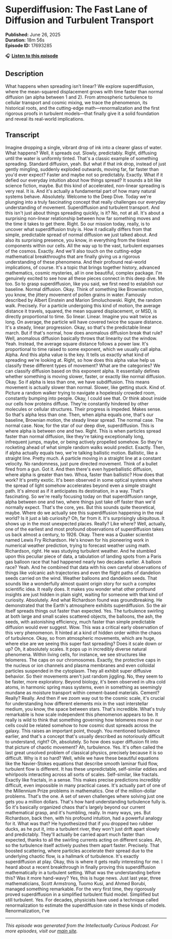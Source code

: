 # Superdiffusion: The Fast Lane of Diffusion and Turbulent Transport

**Published:** June 26, 2025  
**Duration:** 18m 56s  
**Episode ID:** 17693285

🎧 **[Listen to this episode](https://intellectuallycurious.buzzsprout.com/2529712/episodes/17693285-superdiffusion-the-fast-lane-of-diffusion-and-turbulent-transport)**

## Description

What happens when spreading isn’t linear? We explore superdiffusion, where the mean-squared displacement grows with time faster than normal diffusion (an alpha between 1 and 2). From atmospheric turbulence to cellular transport and cosmic mixing, we trace the phenomenon, its historical roots, and the cutting-edge math—renormalization and the first rigorous proofs in turbulent models—that finally give it a solid foundation and reveal its real-world implications.

## Transcript

Imagine dropping a single, vibrant drop of ink into a clearer glass of water. What happens? Well, it spreads out. Slowly, predictably. Right, diffusing until the water is uniformly tinted. That's a classic example of something spreading. Standard diffusion, yeah. But what if that ink drop, instead of just gently mingling, suddenly exploded outwards, moving far, far faster than you'd ever expect? Faster and maybe not so predictably. Exactly. What if it defied our everyday intuition about how things spread? It sounds a bit like science fiction, maybe. But this kind of accelerated, non-linear spreading is very real. It is. And it's actually a fundamental part of how many natural systems behave. Absolutely. Welcome to the Deep Dive. Today we're plunging into a truly fascinating concept that really challenges our everyday understanding of movement. Superdiffusion and turbulent transport. And this isn't just about things spreading quickly, is it? No, not at all. It's about a surprising non-linear relationship between how far something moves and the time it takes to get there. Right. So our mission today, really, is to uncover what superdiffusion truly is. How it radically differs from that simple, predictable spread of normal diffusion we just talked about. And also its surprising presence, you know, in everything from the tiniest components within our cells. All the way up to the vast, turbulent expanses of the cosmos. Exactly. And we'll also touch on the cutting-edge mathematical breakthroughs that are finally giving us a rigorous understanding of these phenomena. And their profound real-world implications, of course. It's a topic that brings together history, advanced mathematics, cosmic mysteries, all in one beautiful, complex package. I'm genuinely excited to see how all these pieces connect in this deep dive. Me too. So to grasp superdiffusion, like you said, we first need to establish our baseline. Normal diffusion. Okay. Think of something like Brownian motion, you know, the jittery movement of pollen grains in water. Famously described by Albert Einstein and Marion Smoluchowski. Right, the random walk. Precisely. For a particle undergoing this kind of motion, the average distance it travels, squared, the mean squared displacement, or MSD, is directly proportional to time. So linear. Linear. Imagine you wait twice as long. On average, the particle will have covered twice the square distance. It's a steady, linear progression. Okay, so that's the predictable linear march. But if that's normal, how does anomalous diffusion break that rule? Well, anomalous diffusion basically throws that linearity out the window. Yeah. Instead, the average square distance follows a power law. It's proportional to time raised to some exponent, which we usually call alpha. Alpha. And this alpha value is the key. It tells us exactly what kind of spreading we're looking at. Right, so how does this alpha value help us classify these different types of movement? What are the categories? We can classify diffusion based on this exponent alpha. It essentially defines whether something is moving slower, faster, or exactly like normal diffusion. Okay. So if alpha is less than one, we have subdiffusion. This means movement is actually slower than normal. Slower, like getting stuck. Kind of. Picture a random walker trying to navigate a hopelessly crowded room, constantly bumping into people. Okay, I could see that. Or think about inside our cells how proteins diffuse. They're constantly hindered by other molecules or cellular structures. Their progress is impeded. Makes sense. So that's alpha less than one. Then, when alpha equals one, that's our baseline, Brownian motion, the steady linear spread. The normal case. The normal case. Now, for the star of our deep dive, superdiffusion. This is where alpha is between one and two. Right. This is when particles spread faster than normal diffusion, like they're taking exceptionally long, infrequent jumps, maybe, or being actively propelled somehow. So they're rocketing ahead of what simple random walks would predict. Exactly. Then, if alpha actually equals two, we're talking ballistic motion. Ballistic, like a straight line. Pretty much. A particle moving in a straight line at a constant velocity. No randomness, just pure directed movement. Think of a bullet fired from a gun. Got it. And then there's even hyperballistic diffusion, where alpha is greater than two. Whoa, faster than ballistic? How does that work? It's pretty exotic. It's been observed in some optical systems where the spread of light somehow accelerates beyond even a simple straight path. It's almost as if it anticipates its destination, in a way. That's fascinating. So we're really focusing today on that superdiffusion range, alpha between one and two, where things just take off faster than we'd normally expect. That's the core, yes. But this sounds quite theoretical, maybe. Where do we actually see this superdiffusion happening in the real world? Is it just a lab curiosity? Oh, far from it. It's surprisingly ubiquitous. It shows up in the most unexpected places. Really? Like where? Well, actually, one of the earliest and most profound observations of superdiffusion takes us back almost a century, to 1926. Okay. There was a Quaker scientist named Lewis Fry Richardson. He's known for his pioneering work in numerical weather prediction, trying to forecast weather using math. Richardson, right. He was studying turbulent weather. And he stumbled upon this peculiar piece of data, a tabulation of landing spots from a Paris gas balloon race that had happened nearly two decades earlier. A balloon race? Yeah. And he combined that data with his own careful observations of things like volcanic ash trajectories and even the flight paths of dandelion seeds carried on the wind. Weather balloons and dandelion seeds. That sounds like a wonderfully almost quaint origin story for such a complex scientific idea. It really does. It makes you wonder what other profound insights are just hidden in plain sight, waiting for someone with that kind of curiosity. Absolutely. And what Richardson found was groundbreaking. He demonstrated that the Earth's atmosphere exhibits superdiffusion. So the air itself spreads things out faster than expected. Yes. The turbulence swirling at both large and small scales scattered objects, the balloons, the ash, the seeds, with astonishing efficiency, much faster than simple predictable diffusion would ever suggest. Wow. This was a critical early observation of this very phenomenon. It hinted at a kind of hidden order within the chaos of turbulence. Okay, so from atmospheric movements, which are huge, where else are we seeing this super fast spreading? Does it scale down or up? Oh, it absolutely scales. It pops up in incredibly diverse natural phenomena. Within living cells, for instance, we see structures like telomeres. The caps on our chromosomes. Exactly, the protective caps in the nucleus or ion channels and plasma membranes and even colloidal particles suspended in the cytoplasm. They all exhibit super diffusive behavior. So their movements aren't just random jiggling. No, they seem to be faster, more exploratory. Beyond biology, it's been observed in ultra cold atoms, in harmonic spring mass systems, even in something as seemingly mundane as moisture transport within cement-based materials. Cement? Really? Really. And then if we zoom way out to the cosmic scale, it's crucial for understanding how different elements mix in the vast interstellar medium, you know, the space between stars. That's incredible. What's truly remarkable is how scale independent this phenomenon appears to be. It really is wild to think that something governing how telomeres move in our cells could be related somehow to how cosmic dust spreads across the galaxy. This raises an important point, though. You mentioned turbulence earlier, and that's a concept that's usually described as notoriously difficult to understand, right? Oh, absolutely. So how does super diffusion fit into that picture of chaotic movement? Ah, turbulence. Yes. It's often called the last great unsolved problem of classical physics, precisely because it is so difficult. Why is it so hard? Well, while we have these beautiful equations like the Navier-Stokes equations that describe smooth laminar fluid flow, turbulent flow is different. It has these unpredictable, self-similar eddies and whirlpools interacting across all sorts of scales. Self-similar, like fractals. Exactly like fractals, in a sense. This makes precise predictions incredibly difficult, even impossible in many practical cases. It's actually part of one of the Millennium Prize problems in mathematics. One of the million-dollar problems. That's the one. A set of seven challenges where solving just one gets you a million dollars. That's how hard understanding turbulence fully is. So it's basically organized chaos that's largely beyond our current mathematical grasp, and it's humbling, really. In many ways, yes. But Richardson, back then, with his profound intuition, had a powerful analogy for it. What was that? He hypothesized that if you dropped two rubber ducks, as he put it, into a turbulent river, they won't just drift apart slowly and predictably. They'll actually be carried apart much faster than expected, thanks to all the swirling currents acting on different scales. Ah, so the turbulence itself actively pushes them apart faster. Precisely. That boosted scattering, where particles accelerate their spread due to the underlying chaotic flow, is a hallmark of turbulence. It's exactly superdiffusion at play. Okay, this is where it gets really interesting for me. I heard about a recent breakthrough in finally proving this superdiffusion mathematically in a turbulent setting. What was the understanding before this? Was it more hand-wavy? Yes, this is huge news. Just last year, three mathematicians, Scott Armstrong, Tuomo Kusi, and Ahmed Borubi, managed something remarkable. For the very first time, they rigorously proved superdiffusion in a simplified turbulent fluid model. Simplified but still turbulent. Yes. For decades, physicists have used a technique called renormalization to estimate the superdiffusion rate in these kinds of models. Renormalization, I've

---
*This episode was generated from the Intellectually Curious Podcast. For more episodes, visit our [main site](https://intellectuallycurious.buzzsprout.com).*

